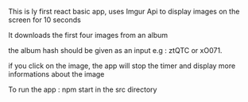 This is ly first react basic app, uses Imgur Api to display images on the screen for 10 seconds

It downloads the first four images from an album

the album hash should be given as an input e.g :  ztQTC or xO071.

if you click on the image, the app will stop the timer and display more informations about the image

To run the app : npm start in the src directory
